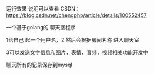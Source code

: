 
运行效果 说明可以查看 CSDN：https://blog.csdn.net/chengphp/article/details/100552457

一个基于golang的 聊天室程序

1给自己 起一个用户名，2 然后会根据房间名称 进入聊天室

3可以发送文字信息和图片，表情，音频，视频相关功能开发中

聊天所有的记录保存到mysql






